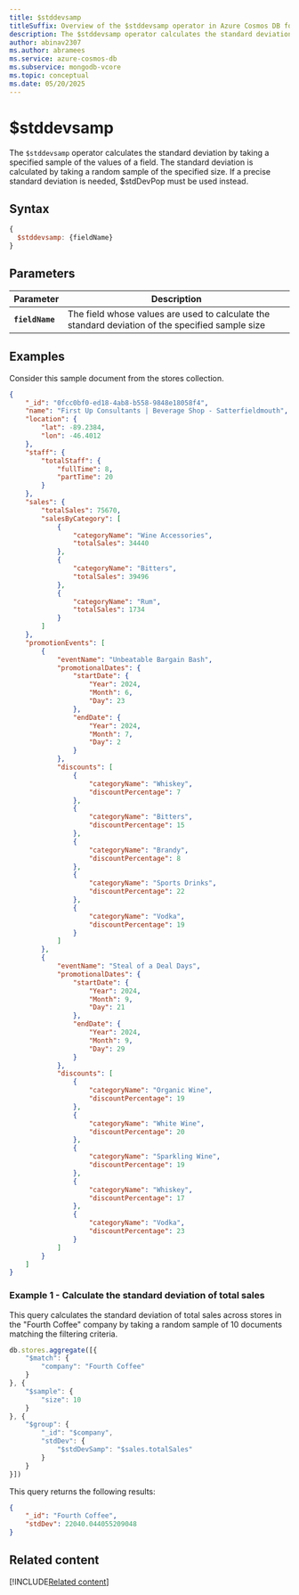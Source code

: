 ```yaml
---
title: $stddevsamp
titleSuffix: Overview of the $stddevsamp operator in Azure Cosmos DB for MongoDB (vCore)
description: The $stddevsamp operator calculates the standard deviation of a specified sample of values and not the entire population
author: abinav2307
ms.author: abramees
ms.service: azure-cosmos-db
ms.subservice: mongodb-vcore
ms.topic: conceptual
ms.date: 05/20/2025
---
```


# $stddevsamp

The `$stddevsamp` operator calculates the standard deviation by taking a specified sample of the values of a field. The standard deviation is calculated by taking a random sample of the specified size. If a precise standard deviation is needed, $stdDevPop must be used instead.

## Syntax

```javascript
{
  $stddevsamp: {fieldName}
}
```

## Parameters

| Parameter | Description |
| --- | --- |
| **`fieldName`** | The field whose values are used to calculate the standard deviation of the specified sample size|

## Examples

Consider this sample document from the stores collection.

```json
{
    "_id": "0fcc0bf0-ed18-4ab8-b558-9848e18058f4",
    "name": "First Up Consultants | Beverage Shop - Satterfieldmouth",
    "location": {
        "lat": -89.2384,
        "lon": -46.4012
    },
    "staff": {
        "totalStaff": {
            "fullTime": 8,
            "partTime": 20
        }
    },
    "sales": {
        "totalSales": 75670,
        "salesByCategory": [
            {
                "categoryName": "Wine Accessories",
                "totalSales": 34440
            },
            {
                "categoryName": "Bitters",
                "totalSales": 39496
            },
            {
                "categoryName": "Rum",
                "totalSales": 1734
            }
        ]
    },
    "promotionEvents": [
        {
            "eventName": "Unbeatable Bargain Bash",
            "promotionalDates": {
                "startDate": {
                    "Year": 2024,
                    "Month": 6,
                    "Day": 23
                },
                "endDate": {
                    "Year": 2024,
                    "Month": 7,
                    "Day": 2
                }
            },
            "discounts": [
                {
                    "categoryName": "Whiskey",
                    "discountPercentage": 7
                },
                {
                    "categoryName": "Bitters",
                    "discountPercentage": 15
                },
                {
                    "categoryName": "Brandy",
                    "discountPercentage": 8
                },
                {
                    "categoryName": "Sports Drinks",
                    "discountPercentage": 22
                },
                {
                    "categoryName": "Vodka",
                    "discountPercentage": 19
                }
            ]
        },
        {
            "eventName": "Steal of a Deal Days",
            "promotionalDates": {
                "startDate": {
                    "Year": 2024,
                    "Month": 9,
                    "Day": 21
                },
                "endDate": {
                    "Year": 2024,
                    "Month": 9,
                    "Day": 29
                }
            },
            "discounts": [
                {
                    "categoryName": "Organic Wine",
                    "discountPercentage": 19
                },
                {
                    "categoryName": "White Wine",
                    "discountPercentage": 20
                },
                {
                    "categoryName": "Sparkling Wine",
                    "discountPercentage": 19
                },
                {
                    "categoryName": "Whiskey",
                    "discountPercentage": 17
                },
                {
                    "categoryName": "Vodka",
                    "discountPercentage": 23
                }
            ]
        }
    ]
}
```

### Example 1 - Calculate the standard deviation of total sales

This query calculates the standard deviation of total sales across stores in the "Fourth Coffee" company by taking a random sample of 10 documents matching the filtering criteria.

```javascript
db.stores.aggregate([{
    "$match": {
        "company": "Fourth Coffee"
    }
}, {
    "$sample": {
        "size": 10
    }
}, {
    "$group": {
        "_id": "$company",
        "stdDev": {
            "$stdDevSamp": "$sales.totalSales"
        }
    }
}])
```

This query returns the following results:

```json
{
    "_id": "Fourth Coffee",
    "stdDev": 22040.044055209048
}
```

## Related content

[!INCLUDE[Related content](../includes/related-content.md)]
